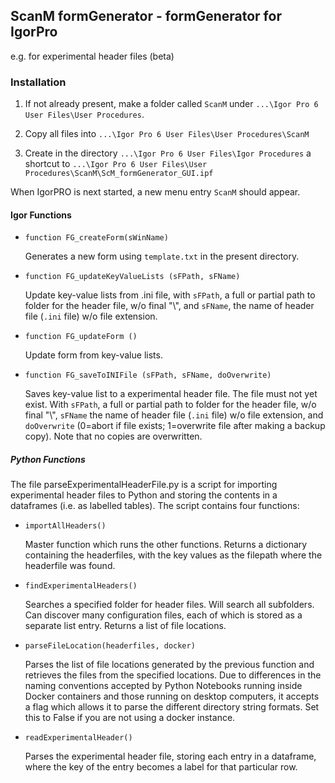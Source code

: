 ## ScanM formGenerator - formGenerator for IgorPro

e.g. for experimental header files (beta)

### Installation

1. If not already present, make a folder called ```ScanM``` under ```...\Igor Pro 6 User Files\User Procedures```.

2. Copy all files into ```...\Igor Pro 6 User Files\User Procedures\ScanM```

3. Create in the directory ```...\Igor Pro 6 User Files\Igor Procedures``` a shortcut to 
   ```...\Igor Pro 6 User Files\User Procedures\ScanM\ScM_formGenerator_GUI.ipf```

When IgorPRO is next started, a new menu entry ```ScanM``` should appear.

#### Igor Functions

* ```function FG_createForm(sWinName)```
  
  Generates a new form using ``template.txt`` in the present directory.

* ```function FG_updateKeyValueLists (sFPath, sFName)```

  Update key-value lists from .ini file, with ``sFPath``, a full or partial path to folder for the header file, w/o final 
  "\\", and ``sFName``, the name of header file (``.ini`` file) w/o file extension.

* ``function FG_updateForm ()``

  Update form from key-value lists.

* ``function FG_saveToINIFile (sFPath, sFName, doOverwrite)``

  Saves key-value list to a experimental header file. The file must not yet exist. With ``sFPath``, a full or partial path to 
  folder for the header file, w/o final "\\", ``sFName`` the name of header file (``.ini`` file) w/o file extension, and 
  ``doOverwrite`` (0=abort if file exists; 1=overwrite file after making a backup copy).  Note that no copies are overwritten.

##### Python Functions

The file parseExperimentalHeaderFile.py is a script for importing experimental header files to Python and storing the contents in a dataframes (i.e. as labelled tables). The script contains four functions:

* ```importAllHeaders()```

  Master function which runs the other functions. Returns a dictionary containing the headerfiles, with the 
  key values as the filepath where the headerfile was found.

* ```findExperimentalHeaders()``` 

  Searches a specified folder for header files. Will search all subfolders. Can discover many configuration files, each of which
  is stored as a separate list entry. Returns a list of file locations.

* ```parseFileLocation(headerfiles, docker)``` 

  Parses the list of file locations generated by the previous function and retrieves the files from the specified locations. 
  Due to differences in the naming conventions accepted by Python Notebooks running inside Docker containers and those running
  on desktop computers, it accepts a flag which allows it to parse the different directory string formats. Set this to False
  if you are not using a docker instance.

* ```readExperimentalHeader()``` 
  
  Parses the experimental header file, storing each entry in a dataframe, where the key of the entry becomes a label for that 
  particular row. 

